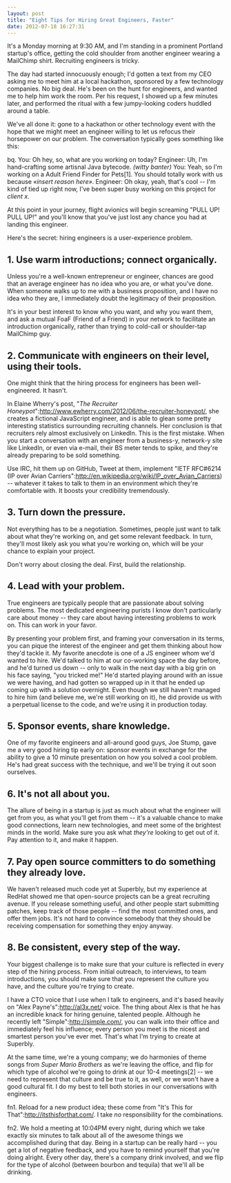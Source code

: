 ```yaml
---
layout: post
title: "Eight Tips for Hiring Great Engineers, Faster"
date: 2012-07-18 16:27:31
---
```

It's a Monday morning at 9:30 AM, and I'm standing in a prominent Portland startup's office, getting the cold shoulder from another engineer wearing a MailChimp shirt. Recruiting engineers is tricky. 

The day had started innocuously enough; I'd gotten a text from my CEO asking me to meet him at a local hackathon, sponsored by a few technology companies. No big deal. He's been on the hunt for engineers, and wanted me to help him work the room. Per his request, I showed up a few minutes later, and performed the ritual with a few jumpy-looking coders huddled around a table. 

We've all done it: gone to a hackathon or other technology event with the hope that we might meet an engineer willing to let us refocus their horsepower on our problem. The conversation typically goes something like this:

bq. You: Oh hey, so, what are you working on today?
Engineer: Uh, I'm hand-crafting some artisnal Java bytecode. 
_(witty banter)_
You: Yeah, so I'm working on a <span id="this-text">Adult Friend Finder</span> for <span id="that-text">Pets</span>[1]. You should totally work with us because _&laquo;insert reason here&raquo;_.
Engineer: Oh okay, yeah, that's cool -- I'm kind of tied up right now, I've been super busy working on this project for _client x_.

At this point in your journey, flight avionics will begin screaming "PULL UP! PULL UP!" and you'll know that you've just lost any chance you had at landing this engineer. 

Here's the secret: hiring engineers is a user-experience problem.

## 1. Use warm introductions; connect organically.

Unless you're a well-known entrepreneur or engineer, chances are good that an average engineer has no idea who you are, or what you've done. When someone walks up to me with a business proposition, and I have no idea who they are, I immediately doubt the legitimacy of their proposition. 

It's in your best interest to know who you want, and why you want them, and ask a mutual FoaF (Friend of a Friend) in your network to facilitate an introduction organically, rather than trying to cold-call or shoulder-tap MailChimp guy.

## 2. Communicate with engineers on their level, using their tools.

One might think that the hiring process for engineers has been well-engineered. It hasn't.

In Elaine Wherry's post, "_The Recruiter Honeypot_":http://www.ewherry.com/2012/06/the-recruiter-honeypot/, she creates a fictional JavaScript engineer, and is able to glean some pretty interesting statistics surrounding recruiting channels. Her conclusion is that recruiters rely almost exclusively on LinkedIn. This is the first mistake. When you start a conversation with an engineer from a business-y, network-y site like LinkedIn, or even via e-mail, their BS meter tends to spike, and they're already preparing to be sold something.

Use IRC, hit them up on GitHub, Tweet at them, implement "IETF RFC#6214 (IP over Avian Carriers":http://en.wikipedia.org/wiki/IP_over_Avian_Carriers) -- whatever it takes to talk to them in an environment which they're comfortable with. It boosts your credibility tremendously.

## 3. Turn down the pressure.

Not everything has to be a negotiation. Sometimes, people just want to talk about what they're working on, and get some relevant feedback. In turn, they'll most likely ask you what you're working on, which will be your chance to explain your project. 

Don't worry about closing the deal. First, build the relationship.

## 4. Lead with your problem.

True engineers are typically people that are passionate about solving problems. The most dedicated engineering purists I know don't particularly care about money -- they care about having interesting problems to work on. This can work in your favor.

By presenting your problem first, and framing your conversation in its terms, you can pique the interest of the engineer and get them thinking about how they'd tackle it. My favorite anecdote is one of a JS engineer whom we'd wanted to hire. We'd talked to him at our co-working space the day before, and he'd turned us down -- only to walk in the next day with a big grin on his face saying, "you tricked me!" He'd started playing around with an issue we were having, and had gotten so wrapped up in it that he ended up coming up with a solution overnight. Even though we still haven't managed to hire him (and believe me, we're still working on it), he did provide us with a perpetual license to the code, and we're using it in production today.

## 5. Sponsor events, share knowledge.

One of my favorite engineers and all-around good guys, Joe Stump, gave me a very good hiring tip early on: sponsor events in exchange for the ability to give a 10 minute presentation on how you solved a cool problem. He's had great success with the technique, and we'll be trying it out soon ourselves.

## 6. It's not all about you.

The allure of being in a startup is just as much about what the engineer will get from you, as what you'll get from them -- it's a valuable chance to make good connections, learn new technologies, and meet some of the brightest minds in the world. Make sure you ask what *they're* looking to get out of it. Pay attention to it, and make it happen.

## 7. Pay open source committers to do something they already love.

We haven't released much code yet at Superbly, but my experience at RedHat showed me that open-source projects can be a great recruiting avenue. If you release something useful, and other people start submitting patches, keep track of those people -- find the most committed ones, and offer them jobs. It's not hard to convince somebody that they should be receiving compensation for something they enjoy anyway.

## 8. Be consistent, every step of the way.

Your biggest challenge is to make sure that your culture is reflected in every step of the hiring process. From initial outreach, to interviews, to team introductions, you should make sure that you represent the culture you have, and the culture you're trying to create.

I have a CTO voice that I use when I talk to engineers, and it's based heavily on "Alex Payne's":http://al3x.net/ voice. The thing about Alex is that he has an incredible knack for hiring genuine, talented people. Although he recently left "Simple":http://simple.com/, you can walk into their office and immediately feel his influence; every person you meet is the nicest and smartest person you've ever met. That's what I'm trying to create at Superbly.

At the same time, we're a young company; we do harmonies of theme songs from _Super Mario Brothers_ as we're leaving the office, and flip for which type of alcohol we're going to drink at our 10-4 meetings[2] -- we need to represent that culture and be true to it, as well, or we won't have a good cultural fit. I do my best to tell both stories in our conversations with engineers.

fn1. Reload for a new product idea; these come from "It's This for That":http://itsthisforthat.com/. I take *no* responsibility for the combinations.

fn2. We hold a meeting at 10:04PM every night, during which we take exactly six minutes to talk about all of the awesome things we accomplished during that day. Being in a startup can be really hard -- you get a lot of negative feedback, and you have to remind yourself that you're doing alright. Every other day, there's a company drink involved, and we flip for the type of alcohol (between bourbon and tequila) that we'll all be drinking.

<script type="text/javascript" src="https://ajax.googleapis.com/ajax/libs/jquery/1.7.2/jquery.min.js"></script>
<script type="text/javascript">
  $(document).ready(function(){
    $.getJSON('http://itsthisforthat.com/api.php?call=?', function(data){
      $('#this-text').text(data['this']);
      $('#that-text').text(data['that']);
    });
  });
</script>
